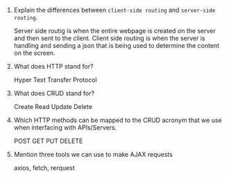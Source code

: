 1.  Explain the differences between `client-side routing` and `server-side routing`.

    Server side routig is when the entire webpage is created on the server and then sent to the client. Client side routing is when the server is handling and sending a json that is being used to determine the content on the screen.

1.  What does HTTP stand for?

    Hyper
    Text
    Transfer
    Protocol

1.  What does CRUD stand for?

    Create
    Read
    Update
    Delete

1.  Which HTTP methods can be mapped to the CRUD acronym that we use when interfacing with APIs/Servers.

    POST
    GET
    PUT
    DELETE

1.  Mention three tools we can use to make AJAX requests

    axios,
    fetch,
    rerquest